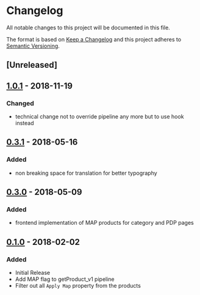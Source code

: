 # Changelog

All notable changes to this project will be documented in this file.

The format is based on [Keep a Changelog](http://keepachangelog.com/) and this project adheres to [Semantic Versioning](http://semver.org/).
## [Unreleased]

## [1.0.1] - 2018-11-19
### Changed
- technical change not to override pipeline any more but to use hook instead

## [0.3.1] - 2018-05-16
### Added
- non breaking space for translation for better typography

## [0.3.0] - 2018-05-09
### Added
- frontend implementation of MAP products for category and PDP pages

## [0.1.0] - 2018-02-02
### Added
- Initial Release
- Add MAP flag to getProduct_v1 pipeline
- Filter out all `Apply Map` property from the products

[1.0.1]: https://github.com/shopgate/ext-minimum-advertising-pricing/compare/0.3.1...v1.0.1
[0.3.1]: https://github.com/shopgate/ext-minimum-advertising-pricing/compare/v0.3.0...0.3.1
[0.3.0]: https://github.com/shopgate/ext-minimum-advertising-pricing/compare/v0.1.0...v0.3.0
[0.1.0]: https://github.com/shopgate/ext-minimum-advertising-pricing/tree/v0.1.0
